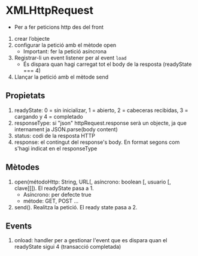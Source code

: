 # XMLHttpRequest
* Per a fer peticions http des del front
1. crear l’objecte
2. configurar la petició amb el mètode open
    - Important: fer la petició asíncrona
3. Registrar-li un event listener per al event `load`
    - És dispara quan hagi carregat tot el body de la resposta (readyState === 4)
4. Llançar la petició amb el mètode send

## Propietats
1. readyState:  0 = sin inicializar, 1 = abierto, 2 = cabeceras recibidas, 3 = cargando y 4 = completado
2. responseType: si "json" httpRequest.response serà un objecte, ja que internament ja JSON.parse(body content)
3. status: codi de la resposta HTTP
4. response: el contingut del response's body. En format segons com s'hagi indicat en el responseType

## Mètodes
1. open(métodoHttp: String, URL[, asíncrono: boolean [, usuario [, clave]]]). El readyState pasa a 1.
    * Asíncrono: per defecte true
    * métode: GET, POST ...
2. send(). Realitza la petició. El ready state pasa a 2.

## Events
1. onload: handler per a gestionar l'event que es dispara quan el readyState sigui 4 (transacció completada)